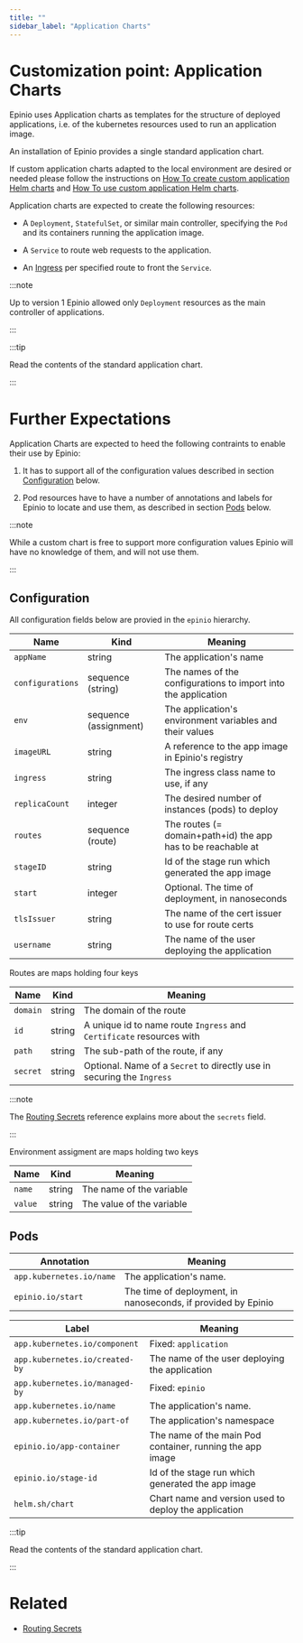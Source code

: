 ```yaml
---
title: ""
sidebar_label: "Application Charts"
---
```


# Customization point: Application Charts

Epinio uses Application charts as templates for the structure of deployed applications,
i.e. of the kubernetes resources used to run an application image.

An installation of Epinio provides a single standard application chart.

If custom application charts adapted to the local environment are desired or needed please
follow the instructions on
[How To create custom application Helm charts](../../howtos/create_custom_appcharts.md)
and
[How To use custom application Helm charts](../../howtos/using_custom_appcharts.md).

Application charts are expected to create the following resources:

  - A `Deployment`, `StatefulSet`, or similar main controller, specifying the `Pod` and
    its containers running the application image.

  - A `Service` to route web requests to the application.

  - An [Ingress](lb.md) per specified route to front the `Service`.

:::note

Up to version 1 Epinio allowed only `Deployment` resources as the main controller of
applications.

:::

:::tip

Read the contents of the standard application chart.

:::

# Further Expectations

Application Charts are expected to heed the following contraints to enable their use by
Epinio:

  1. It has to support all of the configuration values described in section
     [Configuration](#configuration) below.

  1. Pod resources have to have a number of annotations and labels for Epinio to locate
     and use them, as described in section [Pods](#pods) below.

:::note

While a custom chart is free to support more configuration values Epinio will have no
knowledge of them, and will not use them.

:::

## Configuration

All configuration fields below are provied in the `epinio` hierarchy.

|Name			|Kind			|Meaning							|
|---			|---			|---								|
|`appName`      	|string                 |The application's name						|
|`configurations`	|sequence (string)      |The names of the configurations to import into the application	|
|`env`          	|sequence (assignment)  |The application's environment variables and their values 	|
|`imageURL`     	|string                 |A reference to the app image in Epinio's registry		|
|`ingress`      	|string                 |The ingress class name to use, if any				|
|`replicaCount` 	|integer                |The desired number of instances (pods) to deploy		|
|`routes`       	|sequence (route)       |The routes (= domain+path+id) the app has to be reachable at	|
|`stageID`      	|string                 |Id of the stage run which generated the app image		|
|`start`        	|integer                |Optional. The time of deployment, in nanoseconds    		|
|`tlsIssuer`    	|string                 |The name of the cert issuer to use for route certs		|
|`username`     	|string                 |The name of the user deploying the application			|

Routes are maps holding four keys

|Name		|Kind	|Meaning								|
|---		|---	|---									|
|`domain`	|string	|The domain of the route						|
|`id`		|string	|A unique id to name route `Ingress` and `Certificate` resources with	|
|`path`		|string	|The sub-path of the route, if any					|
|`secret`	|string	|Optional. Name of a `Secret` to directly use in securing the `Ingress`	|

:::note

The [Routing Secrets](routing_secrets.md) reference explains more about the `secrets` field.

:::

Environment assigment are maps holding two keys

|Name	|Kind	|Meaning			|
|---	|---	|---				|
|`name`	|string	|The name of the variable	|
|`value`|string	|The value of the variable	|

## Pods

|Annotation			|Meaning							|
|---				|---								|
|`app.kubernetes.io/name`	|The application's name.					|
|`epinio.io/start`		|The time of deployment, in nanoseconds, if provided by Epinio	|

|Label				|Meaning							|
|---				|---								|
|`app.kubernetes.io/component`	|Fixed: `application`						|
|`app.kubernetes.io/created-by`	|The name of the user deploying the application			|
|`app.kubernetes.io/managed-by`	|Fixed: `epinio`      	  	     	     	     		|
|`app.kubernetes.io/name`	|The application's name.					|
|`app.kubernetes.io/part-of`	|The application's namespace	    				|
|`epinio.io/app-container`	|The name of the main Pod container, running the app image	|
|`epinio.io/stage-id`		|Id of the stage run which generated the app image		|
|`helm.sh/chart`		|Chart name and version used to deploy the application		|

:::tip

Read the contents of the standard application chart.

:::

# Related

  - [Routing Secrets](routing_secrets.md)
